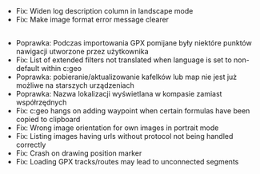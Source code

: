 ##
- Fix: Widen log description column in landscape mode
- Fix: Make image format error message clearer

##
- Poprawka: Podczas importowania GPX pomijane były niektóre punktów nawigacji utworzone przez użytkownika
- Fix: List of extended filters not translated when language is set to non-default within c:geo
- Poprawka: pobieranie/aktualizowanie kafelków lub map nie jest już możliwe na starszych urządzeniach
- Poprawka: Nazwa lokalizacji wyświetlana w kompasie zamiast współrzędnych
- Fix: c:geo hangs on adding waypoint when certain formulas have been copied to clipboard
- Fix: Wrong image orientation for own images in portrait mode
- Fix: Listing images having urls without protocol not being handled correctly
- Fix: Crash on drawing position marker
- Fix: Loading GPX tracks/routes may lead to unconnected segments
